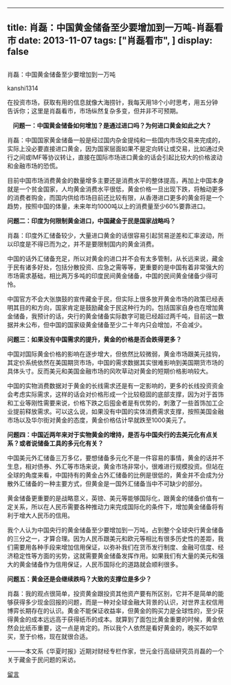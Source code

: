 
---
title:  肖磊：中国黄金储备至少要增加到一万吨-肖磊看市
date: 2013-11-07
tags: ["肖磊看市", ]
display: false
---


## 



肖磊：中国黄金储备至少要增加到一万吨




kanshi1314




在投资市场，获取有用的信息就像大海捞针，我每天用18个小时思考，用五分钟告诉你；这里是肖磊看市，市场纵然复杂多变，但并非不可预期。


**&nbsp;&nbsp;&nbsp; 问题一：中国黄金储备如何增加？是通过进口吗？为何进口黄金如此之大？**

肖磊：中国国家黄金储备一般是经过国内杂金提纯和一些国内市场交易来完成的，实际上没必要直接进口黄金，因为国家层面如果不是定向转让或交易，比如通过央行之间或IMF等协议转让，直接在国际市场进口黄金的话会引起比较大的价格波动和金融市场的恐慌。

目前中国市场消费黄金的数量增多主要还是消费水平的整体提高，再加上中国本身就是一个贫金国家，人均黄金消费水平很低，黄金价格一旦出现下跌，将触动更多的消费者购金，而国内供给市场目前还比较有限，从香港进口更多的黄金将是一个趋势，按照中国的体量，未来年均1000吨以上的消费量至少60%要靠进口。

**问题二：印度为何限制黄金进口，中国藏金于民是国家战略吗？**

肖磊：印度外汇储备较少，大量进口黄金的话很容易引起贸易逆差和汇率波动，所以印度是不得已而为之，并不是要限制国内的黄金消费。

中国的话外汇储备充足，所以对黄金的进口并不会有太多管制，从长远来说，藏金于民有诸多好处，包括分散投资、应急之需等等，更重要的是中国有着非常强大的市场需求基础，相比两万多吨的印度民间黄金储备，中国的民间黄金储备少得可怜。

中国官方不会大张旗鼓的宣传藏金于民，但实际上很多放开黄金市场的政策已经表明其目的和方向，国家肯定是鼓励藏金于民这种行为的。包括国家自身也在增加黄金储备，我预计的话，央行的黄金储备实际数字可能已经超过两千吨，目前这一数据并未公布，但中国的国家级黄金储备至少二十年内只会增加，不会减少。

**问题三：如果没有中国需求的提升，黄金的价格是否会跌得更多？**

中国对国际黄金价格的影响在逐步增大，但依然比较微弱，黄金市场跟美元挂钩，其定价系统依然在美国期货市场，中国的需求数据其实很难影响到美国期货市场的具体头寸。反而美元和美国金融市场的风吹草动对黄金的短期价格影响较大。

中国的实物消费数据对于黄金的长线需求还是有一定影响的，更多的长线投资资金会考虑实际需求，这样的话会对价格形成一个比较稳固的底部支撑，因为对于首饰和工业等刚性需要来说，价格下跌之后囤金者是有优势的，刺激了一些首饰加工企业提前释放需求。可以这么说，如果没有中国的实体消费需求支撑，按照美国金融市场以及华尔街对黄金的态度，黄金价格估计早就跌至1000美元了。

**问题四：中国近两年来对于实物黄金的增持，是否与中国央行的去美元化有点关系？或者说储备工具的多元化有关？**

中国美元外汇储备三万多亿，要想储备多元化不是一件容易的事情，黄金的话并不生息，相对债券、外汇等市场来说，黄金市场非常小，很难进行规模投资。但站在全球的角度来看，中国持有的黄金占外汇储备的比例是很低的，黄金并不会成为分散外汇储备的一种主要方式，但黄金是一国外汇储备当中不可缺少的部分。

黄金储备更重要的是战略意义，英镑、美元等能够国际化，跟黄金的储备价值有一定关系，所以在人民币需要各种推动力来完成国际化的条件下，增加黄金储备将有利于增大人民币的信用。

我个人认为中国央行的黄金储备至少要增加到一万吨，占到整个全球央行黄金储备的三分之一，才算合理。因为人民币跟美元和欧元等相比有很多历史性的差距，我们需要用各种手段来增加信用保证，以弥补我们在货币发行制度、金融可信度、经济稳定性等方面的劣势，这就需要黄金储备发挥作用。如果我们有大量的美元和强大的黄金储备作为信用保证，人民币国际化的道路就会顺利很多。

**问题五：黄金还是会继续跌吗？大致的支撑位是多少？**

肖磊：我的观点很简单，投资黄金跟投资其他资产要有所区别，它并不是简单的能够获得多少现金回报的问题，而是一种对全球金融大背景的认识，对世界主权信用博弈长期存在的认识。黄金不能保证收益率，但黄金的购买力是全球性的，至少获得黄金的成本远远高于获得纸币的成本。就算到了面包比黄金重要的时候，黄金依然会比纸币重要，这一点是肯定的。所以我个人依然是看好黄金的，晚买不如早买，至于价格，现在就很合适。

———本文系《华夏时报》近期对财经专栏作家，世元金行高级研究员肖磊的一个关于藏金于民问题的采访。









[留言](javascript:;)


